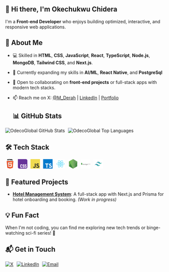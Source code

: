 
## 👋 Hi there, I'm Okechukwu Chidera

I'm a **Front-end Developer** who enjoys building optimized, interactive, and responsive web applications.

## 🌟 About Me
- 💻 Skilled in **HTML**, **CSS**, **JavaScript**, **React**, **TypeScript**, **Node.js**, **MongoDB**, **Tailwind CSS**, and **Next.js**.
- 🌱 Currently expanding my skills in **AI/ML**, **React Native**, and **PostgreSql**
- 💞️ Open to collaborating on **front-end projects** or full-stack apps with modern tech stacks.
- 📫 Reach me on X: [@M_Derah](https://x.com/M_Derah) | [LinkedIn](https://www.linkedin.com/in/okechukwu-chidera) | [Portfolio](https://odeco.vercel.app/)

  ## 📊 GitHub Stats
<div style="display: flex; gap: 10px; flex-wrap: wrap;">
  <img src="https://github-readme-stats.vercel.app/api?username=OdecoGlobal&layout=compact&theme=buefy&hide_border=true" alt="OdecoGlobal GitHub Stats"/>
  <img src="https://github-readme-stats.vercel.app/api/top-langs/?username=OdecoGlobal&layout=compact&theme=buefy&hide_border=true" alt="OdecoGlobal Top Languages"/>
</div>

## 🛠️ Tech Stack
<div style="display: flex; gap: 10px; flex-wrap: wrap;">
  <img src="https://raw.githubusercontent.com/github/explore/80688e429a7d4ef2fca1e82350fe8e3517d3494d/topics/html/html.png" alt="HTML" width="30" height="30"/>
  <img src="https://raw.githubusercontent.com/github/explore/80688e429a7d4ef2fca1e82350fe8e3517d3494d/topics/css/css.png" alt="CSS" width="30" height="30"/>
  <img src="https://raw.githubusercontent.com/github/explore/80688e429a7d4ef2fca1e82350fe8e3517d3494d/topics/javascript/javascript.png" alt="JavaScript" width="30" height="30"/>
  <img src="https://raw.githubusercontent.com/github/explore/80688e429a7d4ef2fca1e82350fe8e3517d3494d/topics/typescript/typescript.png" alt="TypeScript" width="30" height="30"/>
  <img src="https://raw.githubusercontent.com/github/explore/80688e429a7d4ef2fca1e82350fe8e3517d3494d/topics/react/react.png" alt="React" width="30" height="30"/>
  <img src="https://raw.githubusercontent.com/github/explore/80688e429a7d4ef2fca1e82350fe8e3517d3494d/topics/nodejs/nodejs.png" alt="Node.js" width="30" height="30"/>
  <img src="https://raw.githubusercontent.com/github/explore/80688e429a7d4ef2fca1e82350fe8e3517d3494d/topics/mongodb/mongodb.png" alt="MongoDB" width="30" height="30"/>
  <img src="https://raw.githubusercontent.com/github/explore/80688e429a7d4ef2fca1e82350fe8e3517d3494d/topics/tailwind/tailwind.png" alt="Tailwind CSS" width="30" height="30"/>
</div>

## 🚀 Featured Projects

- **[Hotel Management System](https://github.com/OdecoGlobal/Nextjs_hottelier)**: A full-stack app with Next.js and Prisma for hotel onboarding and booking. *(Work in progress)*

## 💡 Fun Fact
When I'm not coding, you can find me exploring new tech trends or binge-watching sci-fi series! 🚀

## 📬 Get in Touch
<div style="display: flex; gap: 10px; flex-wrap: wrap;">
  <a href="https://x.com/M_Derah"><img src="https://img.shields.io/badge/X-@M_Derah-black?logo=x" alt="X"/></a>
  <a href="https://www.linkedin.com/in/okechukwu-chidera"><img src="https://img.shields.io/badge/LinkedIn-Connect-blue?logo=linkedin" alt="LinkedIn"/></a>
  <a href="mailto:okechukwuchidera12@gmail.com"><img src="https://img.shields.io/badge/Email-Contact-red?logo=gmail" alt="Email"/></a>
</div>






<!---
- 🚀 Currently exploring advanced React patterns and full-stack development with Next.js.
- 💻 I work with **HTML**, **CSS**, **JavaScript**, **React**, **TypeScript**, **Node.js**, and **MongoDB**
- 🤝 Open to collaborating on frontend projects and building cool UIs
- 📬 Reach out on [Twitter](https://twitter.com/M_Derah) — @M_Derah

---

## 📊 GitHub Stats

![OdecoGlobal GitHub Stats](https://github-readme-stats.vercel.app/api?username=OdecoGlobal&layout=compact&theme=buefy&hide_border=true)
![OdecoGlobal Top Langs](https://github-readme-stats.vercel.app/api/top-langs/?username=OdecoGlobal&layout=compact&theme=buefy&hide_border=true)

---

## 🛠️ Tech Stack

<div style="display: flex; gap: 10px;">
  <img src="https://raw.githubusercontent.com/github/explore/main/topics/html/html.png" alt="HTML" width="30" height="30" />
  <img src="https://raw.githubusercontent.com/github/explore/main/topics/css/css.png" alt="CSS" width="30" height="30" />
  <img src="https://raw.githubusercontent.com/github/explore/main/topics/javascript/javascript.png" alt="JavaScript" width="30" height="30" />
  <img src="https://raw.githubusercontent.com/github/explore/main/topics/typescript/typescript.png" alt="TypeScript" width="30" height="30" />
  <img src="https://raw.githubusercontent.com/github/explore/main/topics/react/react.png" alt="React" width="30" height="30" />
  <img src="https://raw.githubusercontent.com/github/explore/main/topics/nodejs/nodejs.png" alt="Node.js" width="30" height="30" />
  <img src="https://raw.githubusercontent.com/github/explore/main/topics/mongodb/mongodb.png" alt="MongoDB" width="30" height="30" />
  <img src="https://raw.githubusercontent.com/github/explore/main/topics/tailwind/tailwind.png" alt="Tailwind CSS" width="30" height="30" />
</div>


![OdecoGlobal GitHub Stats](https://github-readme-stats.vercel.app/api?username=OdecoGlobal&show_icons=true&theme=radical) 
![Top Langs](https://github-readme-stats.vercel.app/api/top-langs/?username=OdecoGlobal&show_icons=true&theme=radical)
OdecoGlobal/OdecoGlobal is a ✨ special ✨ repository because its `README.md` (this file) appears on your GitHub profile.
You can click the Preview link to take a look at your changes.
--->

